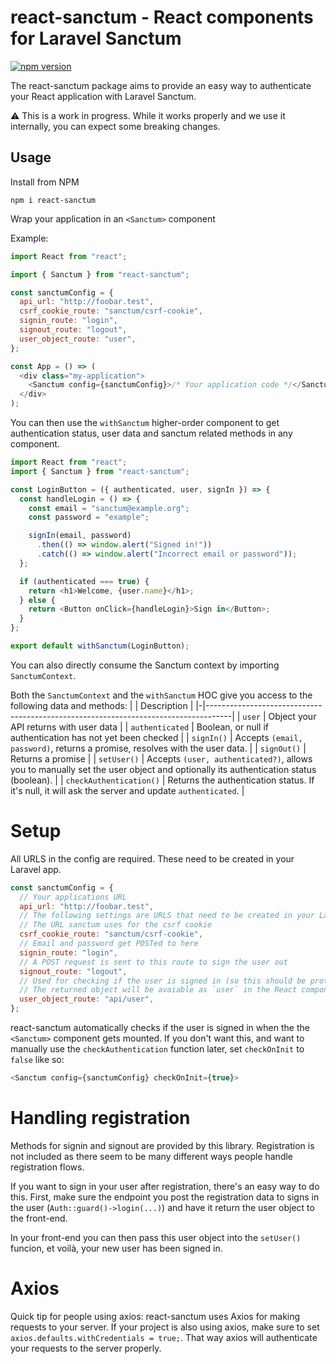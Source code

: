 # react-sanctum - React components for Laravel Sanctum

[![npm version](https://badge.fury.io/js/react-sanctum.svg)](https://www.npmjs.com/package/react-sanctum)

The react-sanctum package aims to provide an easy way to authenticate your React
application with Laravel Sanctum.

⚠️ This is a work in progress. While it works properly and we use it internally, you can
expect some breaking changes.

## Usage

Install from NPM

```
npm i react-sanctum
```

Wrap your application in an `<Sanctum>` component

Example:

```js
import React from "react";

import { Sanctum } from "react-sanctum";

const sanctumConfig = {
  api_url: "http://foobar.test",
  csrf_cookie_route: "sanctum/csrf-cookie",
  signin_route: "login",
  signout_route: "logout",
  user_object_route: "user",
};

const App = () => (
  <div class="my-application">
    <Sanctum config={sanctumConfig}>/* Your application code */</Sanctum>
  </div>
);
```

You can then use the `withSanctum` higher-order component to get authentication status,
user data and sanctum related methods in any component.

```js
import React from "react";
import { Sanctum } from "react-sanctum";

const LoginButton = ({ authenticated, user, signIn }) => {
  const handleLogin = () => {
    const email = "sanctum@example.org";
    const password = "example";

    signIn(email, password)
      .then(() => window.alert("Signed in!"))
      .catch(() => window.alert("Incorrect email or password"));
  };

  if (authenticated === true) {
    return <h1>Welcome, {user.name}</h1>;
  } else {
    return <Button onClick={handleLogin}>Sign in</Button>;
  }
};

export default withSanctum(LoginButton);
```

You can also directly consume the Sanctum context by importing `SanctumContext`.

Both the `SanctumContext` and the `withSanctum` HOC give you access to the following
data and methods:
| | Description |
|-|------------------------------------------------------------------------------------|
| `user` | Object your API returns with user data |
| `authenticated` | Boolean, or null if authentication has not yet been checked |
| `signIn()` | Accepts `(email, password)`, returns a promise, resolves with the user data. |
| `signOut()` | Returns a promise |
| `setUser()` | Accepts `(user, authenticated?)`, allows you to manually set the user object and optionally its authentication status (boolean). |
| `checkAuthentication()` | Returns the authentication status. If it's null, it will ask the server and update `authenticated`. |

# Setup

All URLS in the config are required. These need to be created in your Laravel app.

```js
const sanctumConfig = {
  // Your applications URL
  api_url: "http://foobar.test",
  // The following settings are URLS that need to be created in your Laravel application
  // The URL sanctum uses for the csrf cookie
  csrf_cookie_route: "sanctum/csrf-cookie",
  // Email and password get POSTed to here
  signin_route: "login",
  // A POST request is sent to this route to sign the user out
  signout_route: "logout",
  // Used for checking if the user is signed in (so this should be protected)
  // The returned object will be avaiable as `user` in the React components.
  user_object_route: "api/user",
};
```

react-sanctum automatically checks if the user is signed in when the the `<Sanctum>`
component gets mounted. If you don't want this, and want to manually use the
`checkAuthentication` function later, set `checkOnInit` to `false` like so:

```js
<Sanctum config={sanctumConfig} checkOnInit={true}>
```

# Handling registration

Methods for signin and signout are provided by this library. Registration is not
included as there seem to be many different ways people handle registration flows.

If you want to sign in your user after registration, there's an easy way to do this.
First, make sure the endpoint you post the registration data to signs in the
user (`Auth::guard()->login(...)`) and have it return the user object to the front-end.

In your front-end you can then pass this user object into the `setUser()` funcion,
et voilà, your new user has been signed in.

# Axios

Quick tip for people using axios: react-sanctum uses Axios for making requests to your
server. If your project is also using axios, make sure to set
`axios.defaults.withCredentials = true;`. That way axios will authenticate your requests
to the server properly.

